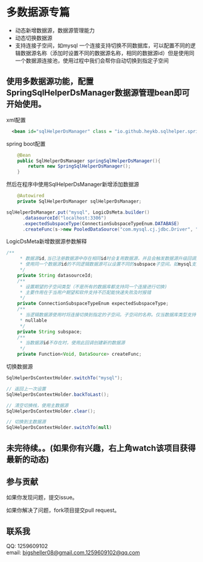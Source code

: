 # 多数据源专篇
 * 动态新增数据源，数据源管理能力
 * 动态切换数据源
 * 支持连接子空间，如mysql 一个连接支持切换不同数据库，可以配置不同的逻辑数据源名称（添加时设置不同的数据源名称，相同的数据源id）但是使用同一个数据源连接池，使用过程中我们会帮你自动切换到指定子空间
  

## 使用多数据源功能，配置SpringSqlHelperDsManager数据源管理bean即可开始使用。
xml配置
~~~xml
  <bean id="sqlHelperDsManager" class = "io.github.heykb.sqlhelper.spring.dynamicds.SpringSqlHelperDsManager"></bean>
~~~
spring boot配置
~~~java
    @Bean
    public SqlHelperDsManager springSqlHelperDsManager(){
        return new SpringSqlHelperDsManager();
    }
~~~
然后在程序中使用SqlHelperDsManager新增添加数据源
~~~java
    @Autowired
    private SqlHelperDsManager sqlHelperDsManager;
~~~
~~~java
sqlHelperDsManager.put("mysql", LogicDsMeta.builder()
      .datasourceId("localhost:3306")
      .expectedSubspaceType(ConnectionSubspaceTypeEnum.DATABASE)
      .createFunc(s->new PooledDataSource("com.mysql.cj.jdbc.Driver", "jdbc:mysql://localhost:3306/test", "root", "123456")).build());
~~~
LogicDsMeta新增数据源参数解释
~~~java
/**
     * 数据源id,当已注册数据源中存在相同id时会复用数据源，并且会触发数据源升级回调方法如果存在的话。
     * 使用同一个数据源id的不同逻辑数据源可以设置不同的subspace子空间。如mysql支持同一个连接切换不同数据库
     */
    private String datasourceId;
    /**
     * 设置期望的子空间类型（不是所有的数据库都支持同一个连接进行切换)
     * 主要作用在于当用户期望和软件支持不匹配能快速失败及时报错
     */
    private ConnectionSubspaceTypeEnum expectedSubspaceType;
    /**
     * 当逻辑数据源使用时将连接切换到指定的子空间。子空间的名称。仅当数据库类型支持子空间时有效
     * nullable
     */
    private String subspace;
    /**
     * 当数据源id不存在时，使用此回调创建新的数据源
     */
    private Function<Void, DataSource> createFunc;
~~~
切换数据源
~~~java
SqlHelperDsContextHolder.switchTo("mysql");

// 返回上一次设置
SqlHelperDsContextHolder.backToLast();

// 清空切换栈，使用主数据源
SqlHelperDsContextHolder.clear();

// 切换到主数据源
SqlHelperDsContextHolder.switchTo(null)
~~~

## 未完待续。。(如果你有兴趣，右上角watch该项目获得最新的动态)
 
## 参与贡献

如果你发现问题，提交issue。

如果你解决了问题，fork项目提交pull request。

## 联系我
QQ: 1259609102<br>
email: bigsheller08@gmail.com,1259609102@qq.com